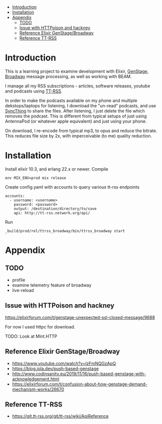 - [Introduction](#introduction)
- [Installation](#installation)
- [Appendix](#appendix)
  - [TODO](#todo)
  - [Issue with HTTPoison and hackney](#issue-with-httpoison-and-hackney)
  - [Reference Elixir GenStage/Broadway](#reference-elixir-genstagebroadway)
  - [Reference TT-RSS](#reference-tt-rss)

# Introduction

This is a learning project to examine development with Elixir,
[GenStage](https://hexdocs.pm/gen_stage/GenStage.html),
[Broadway](https://hexdocs.pm/broadway/Broadway.html) message processing, as
well as working with BEAM.

I manage all my RSS subscriptions - articles, software releases, youtube and
podcasts using [TT-RSS](https://tt-rss.org/).  

In order to make the podcasts available on my phone and multiple
dekstops/laptops for listening, I download the "un-read" podcasts, and use
[SyncThing](https://syncthing.net/) to share the files. After listening, I
just delete the file which removes the podcast. This is different from
typical setups of just using AntennaPod (or whatever apple equivalent) and
just using your phone.

On download, I re-encode from typical mp3, to opus and reduce the bitrate.
This reduces file size by 2x, with imperceivable (to me) quality reduction.

# Installation

Install elixir 10.3, and erlang 22.x or newer.  Compile 
```
env MIX_ENV=prod mix release
```

Create config.yaml with accounts to query various tt-rss endpoints
```
accounts:
  - username: <username>
    password: <password>
    output: /destination/directory/to/save
    api: http://tt-rss.network.org/api/
```

Run
```
_build/prod/rel/ttrss_broadway/bin/ttrss_broadway start
```

# Appendix 

## TODO

- profile
- examine telemetry feature of broadway
- live-reload

## Issue with HTTPoison and hackney

https://elixirforum.com/t/genstage-unexpected-ssl-closed-message/9688

For now I used httpc for download.

TODO: Look at Mint.HTTP 

## Reference Elixir GenStage/Broadway

- https://www.youtube.com/watch?v=IzFmNQGzApQ
- https://blog.jola.dev/push-based-genstage
- http://www.codinsanity.eu/2019/11/16/push-based-genstage-with-acknowledgement.html
- https://elixirforum.com/t/confusion-about-how-genstage-demand-mechanism-works/26670

## Reference TT-RSS

- https://git.tt-rss.org/git/tt-rss/wiki/ApiReference